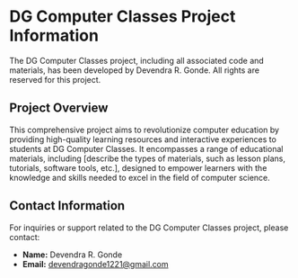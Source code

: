 # DG Computer Classes Project Information

The DG Computer Classes project, including all associated code and materials, has been developed by Devendra R. Gonde.
All rights are reserved for this project.

## Project Overview

This comprehensive project aims to revolutionize computer education by providing high-quality learning resources and interactive experiences to students at DG Computer Classes. It encompasses a range of educational materials, including [describe the types of materials, such as lesson plans, tutorials, software tools, etc.], designed to empower learners with the knowledge and skills needed to excel in the field of computer science.

## Contact Information

For inquiries or support related to the DG Computer Classes project, please contact:

- **Name:** Devendra R. Gonde
- **Email:** devendragonde1221@gmail.com
